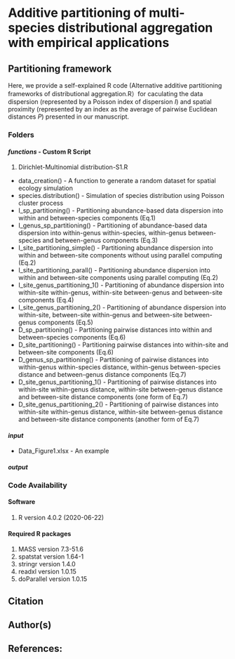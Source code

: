 # Additive partitioning of multi-species distributional aggregation with empirical applications

## Partitioning framework

Here, we provide a self-explained R code (Alternative additive partitioning frameworks of distributional aggregation.R）for caculating the data dispersion (represented by a Poisson index of dispersion *I*) and spatial proximity (represented by an index as the average of pairwise Euclidean distances *P*) presented in our manuscript. 

###  **Folders**
#### *functions* - Custom R Script
1. Dirichlet-Multinomial distribution-S1.R
* data_creation()               - A function to generate a random dataset for spatial ecology simulation
* species.distribution()        - Simulation of species distribution using Poisson cluster process
* I_sp_partitioning()           - Partitioning abundance-based data dispersion into within and between-species components (Eq.1)
* I_genus_sp_partitioning()     - Partitioning of abundance-based data dispersion into within-genus within-species, within-genus between-species and between-genus components (Eq.3)
* I_site_partitioning_simple()  - Partitioning abundance dispersion into within and between-site components without using parallel computing (Eq.2)
* I_site_partitioning_parall()  - Partitioning abundance dispersion into within and between-site components using parallel computing (Eq.2)
* I_site_genus_partitioning_1() - Partitioning of abundance dispersion into within-site within-genus, within-site between-genus and between-site components (Eq.4)
* I_site_genus_partitioning_2() - Partitioning of abundance dispersion into within-site, between-site within-genus and between-site between-genus components (Eq.5)
* D_sp_partitioning()           - Partitioning pairwise distances into within and between-species components (Eq.6)
* D_site_partitioning()         - Partitioning pairwise distances into within-site and between-site components (Eq.6)
* D_genus_sp_partitioning()     - Partitioning of pairwise distances into within-genus within-species distance, within-genus between-species distance and between-genus distance components (Eq.7)
* D_site_genus_partitioning_1() - Partitioning of pairwise distances into within-site within-genus distance, within-site between-genus distance and between-site distance components (one form of Eq.7)
* D_site_genus_partitioning_2() - Partitioning of pairwise distances into within-site within-genus distance, within-site between-genus distance and between-site distance components (another form of Eq.7)

#### *input*
* Data_Figure1.xlsx   - An example 


#### *output*


###  Code Availability
#### Software
1. R version 4.0.2 (2020-06-22)
#### Required R packages
1. MASS version 7.3-51.6
2. spatstat version 1.64-1
3. stringr version 1.4.0
4. readxl version 1.0.15
5. doParallel version 1.0.15
## Citation


## Author(s)

## References: 

